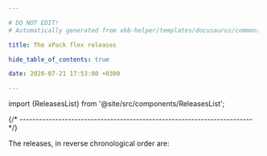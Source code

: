 ```yaml
---

# DO NOT EDIT!
# Automatically generated from xbb-helper/templates/docusaurus/common.

title: The xPack flex releases

hide_table_of_contents: true

date: 2020-07-21 17:53:00 +0300

---
```


import {ReleasesList} from '@site/src/components/ReleasesList';

{/* ------------------------------------------------------------------------ */}

The releases, in reverse chronological order are:

<ReleasesList />
